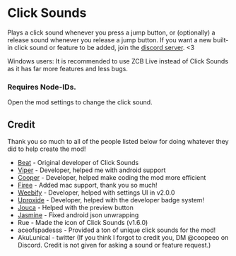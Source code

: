 # Click Sounds

Plays a click sound whenever you press a jump button, or (optionally) a release sound whenever you release a jump button.
If you want a new built-in click sound or feature to be added, join the [discord server](https://discord.gg/RwbRP8ADdc). <3

Windows users: It is recommended to use ZCB Live instead of Click Sounds as it has far more features and less bugs.

### Requires Node-IDs.
Open the mod settings to change the click sound. 

## Credit
Thank you so much to all of the people listed below for doing whatever they did to help create the mod!
- [Beat](https://github.com/BeatACVR) - Original developer of Click Sounds
- [Viper](https://github.com/MuhXd) - Developer, helped me with android support
- [Cooper](https://github.com/coopeeo) - Developer, helped make coding the mod more efficient
- [Firee](https://github.com/FireMario211) - Added mac support, thank you so much!
- [Weebify](https://github.com/Weebifying) - Developer, helped with settings UI in v2.0.0
- [Uproxide](https://github.com/uproxide) - Developer, helped with the developer badge system!
- [Jouca](https://github.com/Jouca) - Helped with the preview button
- [Jasmine](https://github.com/hiimjustin000) - Fixed android json unwrapping
- Rue - Made the icon of Click Sounds (v1.6.0)
- aceofspadesss - Provided a ton of unique click sounds for the mod!
- AkuLunical - twitter
(If you think I forgot to credit you, DM @coopeeo on Discord. Credit is not given for asking a sound or feature request.)
